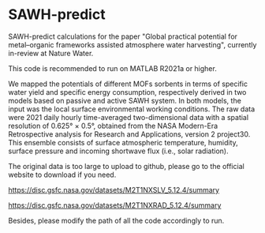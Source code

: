 # SAWH-predict
SAWH-predict calculations for the paper "Global practical potential for metal–organic frameworks assisted atmosphere water harvesting", currently in-review at Nature Water.

This code is recommended to run on MATLAB R2021a or higher.

We mapped the potentials of different MOFs sorbents in terms of specific water yield and specific energy consumption, respectively derived in two models based on passive and active SAWH system. In both models, the input was the local surface environmental working conditions. The raw data were 2021 daily hourly time-averaged two-dimensional data with a spatial resolution of 0.625° × 0.5°, obtained from the NASA Modern-Era Retrospective analysis for Research and Applications, version 2 project30. This ensemble consists of surface atmospheric temperature, humidity, surface pressure and incoming shortwave flux (i.e., solar radiation).

The original data is too large to upload to github, please go to the official website to download if you need. 

https://disc.gsfc.nasa.gov/datasets/M2T1NXSLV_5.12.4/summary

https://disc.gsfc.nasa.gov/datasets/M2T1NXRAD_5.12.4/summary

Besides, please modify the path of all the code accordingly to run.

